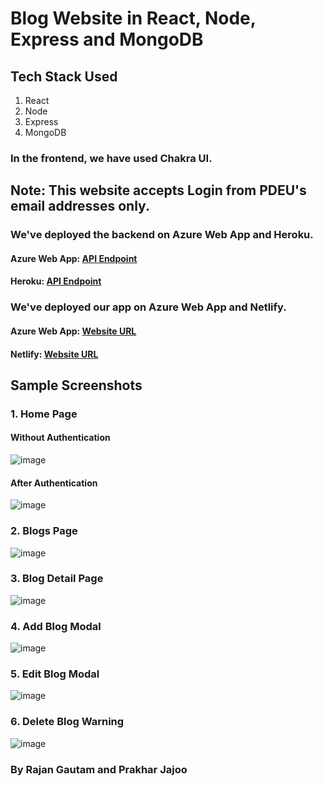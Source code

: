 # Blog Website in React, Node, Express and MongoDB

## Tech Stack Used

1. React
2. Node
3. Express
4. MongoDB

### In the frontend, we have used Chakra UI.

## Note: This website accepts Login from PDEU's email addresses only. 

### We've deployed the backend on Azure Web App and Heroku.

#### Azure Web App: [API Endpoint](https://awt-lab-blog-website-api.azurewebsites.net)

#### Heroku: [API Endpoint](https://awt-lab-blog-website-api.herokuapp.com)

### We've deployed our app on Azure Web App and Netlify.

#### Azure Web App: [Website URL](https://awt-lab-blog-website.azurewebsites.net)

#### Netlify: [Website URL](https://awt-lab-blog-website.netlify.app)

## Sample Screenshots

### 1. Home Page

#### Without Authentication

![image](https://user-images.githubusercontent.com/71542496/164979374-cc32e186-6408-4584-b895-22534e7e13a9.png)

#### After Authentication

![image](https://user-images.githubusercontent.com/71542496/164979422-821b30c4-87a8-402a-aca5-8639c4049bab.png)

### 2. Blogs Page

![image](https://user-images.githubusercontent.com/71542496/164979457-35a8dd5a-faa8-4236-9015-63865a6d50d8.png)

### 3. Blog Detail Page

![image](https://user-images.githubusercontent.com/71542496/164979482-08d4b1f1-ac31-4d97-aec7-cbd55a1ee881.png)

### 4. Add Blog Modal

![image](https://user-images.githubusercontent.com/71542496/164979505-de16c908-7660-4cd4-8ecd-9a516bb1f882.png)

### 5. Edit Blog Modal

![image](https://user-images.githubusercontent.com/71542496/164979516-c105fa48-104d-4aea-a811-bd605cacfb9c.png)

### 6. Delete Blog Warning

![image](https://user-images.githubusercontent.com/71542496/164979533-96264d0e-2d6f-46ca-8afd-4f6c78c71308.png)

### By Rajan Gautam and Prakhar Jajoo
